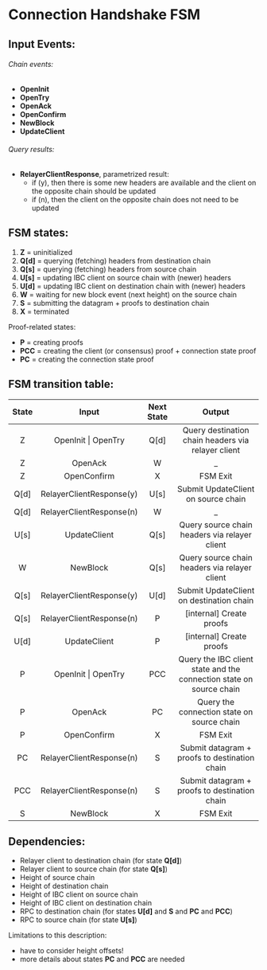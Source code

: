 # Connection Handshake FSM


## Input Events:


###### Chain events:

- __OpenInit__
- __OpenTry__
- __OpenAck__
- __OpenConfirm__
- __NewBlock__
- __UpdateClient__


###### Query results:

- __RelayerClientResponse__, parametrized result:
    * if (y), then there is some new headers are available and the client on the opposite chain should be updated
    * if (n), then the client on the opposite chain does not need to be updated


## FSM states:

1. __Z__ = uninitialized
2. __Q[d]__ = querying (fetching) headers from destination chain
3. __Q[s]__ = querying (fetching) headers from source chain
4. __U[s]__ = updating IBC client on source chain with (newer) headers
5. __U[d]__ = updating IBC client on destination chain with (newer) headers
6. __W__ = waiting for new block event (next height) on the source chain
7. __S__ = submitting the datagram + proofs to destination chain
8. __X__ = terminated

Proof-related states:

- __P__ = creating proofs
- __PCC__ = creating the client (or consensus) proof + connection state proof
- __PC__ = creating the connection state proof


## FSM transition table:


| State|           Input        | Next State |  Output  |
|:----:|:----------------------:|:----------:|:--------:|
| Z    | OpenInit \| OpenTry    |   Q[d]     | Query destination chain headers via relayer client |
| Z    | OpenAck |      W     | _ |
| Z    | OpenConfirm |      X     | FSM Exit |
| Q[d] | RelayerClientResponse(y)|   U[s]     | Submit UpdateClient on source chain |
| Q[d] | RelayerClientResponse(n)|   W     | _ |
| U[s] | UpdateClient           |   Q[s]     | Query source chain headers via relayer client |
| W    | NewBlock               |   Q[s]     | Query source chain headers via relayer client |
| Q[s] | RelayerClientResponse(y) |   U[d]     | Submit UpdateClient on destination chain |
| Q[s] | RelayerClientResponse(n) |   P     | [internal] Create proofs |
| U[d] | UpdateClient           |    P       | [internal] Create proofs |
| P    | OpenInit \| OpenTry    |   PCC      | Query the IBC client state and the connection state on source chain |
| P    | OpenAck     |    PC      | Query the connection state on source chain |
| P    | OpenConfirm     |    X      | FSM Exit |
| PC   | RelayerClientResponse(n) |    S      | Submit datagram + proofs to destination chain |
| PCC  | RelayerClientResponse(n) |    S      | Submit datagram + proofs to destination chain |
|  S   | NewBlock               |   X       | FSM Exit |

## Dependencies:

- Relayer client to destination chain (for state __Q[d]__)
- Relayer client to source chain (for state __Q[s]__)
- Height of source chain
- Height of destination chain
- Height of IBC client on source chain
- Height of IBC client on destination chain
- RPC to destination chain (for states __U[d]__ and __S__ and __PC__ and __PCC__)
- RPC to source chain (for state __U[s]__)

Limitations to this description:

- have to consider height offsets!
- more details about states __PC__ and __PCC__ are needed 